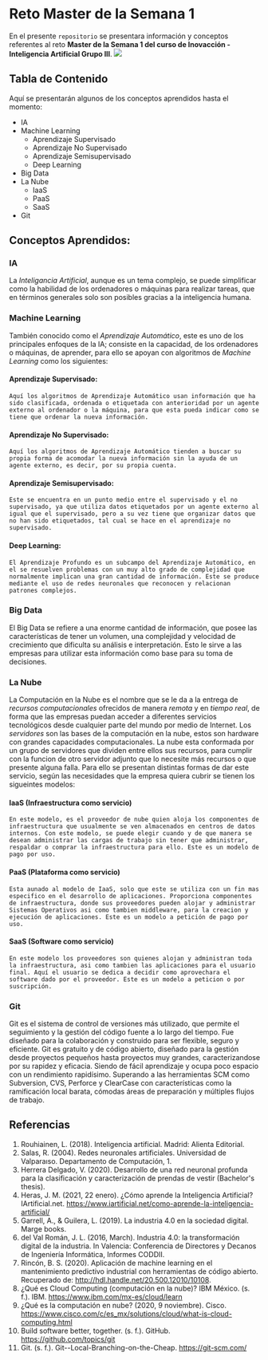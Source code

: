 # Reto Master de la Semana 1
En el presente `repositorio` se presentara información y conceptos referentes al reto **Master de la Semana 1 del curso de Inovacción - Inteligencia Artificial Grupo III**.
![](Images/A.png)

## Tabla de Contenido
Aquí se presentarán algunos de los conceptos aprendidos hasta el momento:

* IA
* Machine Learning
  * Aprendizaje Supervisado
  * Aprendizaje No Supervisado
  * Aprendizaje Semisupervisado
  * Deep Learning
* Big Data
* La Nube
  * IaaS
  * PaaS
  * SaaS 
* Git

## Conceptos Aprendidos:

### IA
La *Inteligancia Artificial*, aunque es un tema complejo, se puede simplificar como la habilidad de los ordenadores o máquinas para realizar tareas, que en términos generales solo son posibles gracias a la inteligencia humana.

### Machine Learning
También conocido como el *Aprendizaje Automático*, este es uno de los principales enfoques de la IA; consiste en la capacidad, de los ordenadores o máquinas, de aprender, para ello se apoyan con algoritmos de *Machine Learning* como los siguientes:


#### Aprendizaje Supervisado:
```
Aquí los algoritmos de Aprendizaje Automático usan información que ha sido clasificada, ordenada o etiquetada con anterioridad por un agente externo al ordenador o la máquina, para que esta pueda indicar como se tiene que ordenar la nueva información.
```
#### Aprendizaje No Supervisado:
```
Aquí los algoritmos de Aprendizaje Automático tienden a buscar su propia forma de acomodar la nueva información sin la ayuda de un agente externo, es decir, por su propia cuenta.
```
#### Aprendizaje Semisupervisado:
```
Este se encuentra en un punto medio entre el supervisado y el no supervisado, ya que utiliza datos etiquetados por un agente externo al igual que el supervisado, pero a su vez tiene que organizar datos que no han sido etiquetados, tal cual se hace en el aprendizaje no supervisado.
```
#### Deep Learning:
```
El Aprendizaje Profundo es un subcampo del Aprendizaje Automático, en el se resuelven problemas con un muy alto grado de complejidad que normalmente implican una gran cantidad de información. Este se produce mediante el uso de redes neuronales que reconocen y relacionan patrones complejos.
```

### Big Data
El Big Data se refiere a una enorme cantidad de información, que posee las características de tener un volumen, una complejidad y velocidad de crecimiento que dificulta su análisis e interpretación. Esto le sirve a las empresas para utilizar esta información como base para su toma de decisiones.

### La Nube
La Computación en la Nube es el nombre que se le da a la entrega de *recursos computacionales* ofrecidos de manera *remota* y en *tiempo real*, de forma que las empresas puedan acceder a diferentes servicios tecnológicos desde cualquier parte del mundo por medio de Internet.
Los *servidores* son las bases de la computación en la nube, estos son hardware con grandes capacidades computacionales. La nube esta conformada por un grupo de servidores que dividen entre ellos sus recursos, para cumplir con la funcion de otro servidor adjunto que lo necesite más recursos o que presente alguna falla.
Para ello se presentan distintas formas de dar este servicio, según las necesidades que la empresa quiera cubrir se tienen los sigueintes modelos:

#### IaaS (Infraestructura como servicio)
```
En este modelo, es el proveedor de nube quien aloja los componentes de infraestructura que usualmente se ven almacenados en centros de datos internos. Con este modelo, se puede elegir cuando y de que manera se desean administrar las cargas de trabajo sin tener que administrar, respaldar o comprar la infraestructura para ello. Este es un modelo de pago por uso.
```

#### PaaS (Plataforma como servicio)
```
Esta aunado al modelo de IaaS, solo que este se utiliza con un fin mas especifico en el desarrollo de aplicaciones. Proporciona componentes de infraestructura, donde sus proveedores pueden alojar y administrar Sistemas Operativos asi como tambien middleware, para la creacion y ejecución de aplicaciones. Este es un modelo a petición de pago por uso.
```

#### SaaS (Software como servicio)
```
En este modelo los proveedores son quienes alojan y administran toda la infraestructura, asi como tambien las aplicaciones para el usuario final. Aquí el usuario se dedica a decidir como aprovechara el software dado por el proveedor. Este es un modelo a peticion o por suscripción.
```

### Git
Git es el sistema de control de versiones más utilizado, que permite el seguimiento y la gestión del código fuente a lo largo del tiempo. Fue diseñado para la colaboración y construido para ser flexible, seguro y eficiente.
Git es gratuito y de código abierto, diseñado para la gestión desde proyectos pequeños hasta proyectos muy grandes, caracterizandose por su rapidez y eficacia. Siendo de fácil aprendizaje y ocupa poco espacio con un rendimiento rapidísimo. Superando a las herramientas SCM como Subversion, CVS, Perforce y ClearCase con características como la ramificación local barata, cómodas áreas de preparación y múltiples flujos de trabajo.

## Referencias
1.	Rouhiainen, L. (2018). Inteligencia artificial. Madrid: Alienta Editorial.
2.	Salas, R. (2004). Redes neuronales artificiales. Universidad de Valparaıso. Departamento de Computación, 1.
3.	Herrera Delgado, V. (2020). Desarrollo de una red neuronal profunda para la clasificación y caracterización de prendas de vestir (Bachelor's thesis).
4.	Heras, J. M. (2021, 22 enero). ¿Cómo aprende la Inteligencia Artificial? IArtificial.net. https://www.iartificial.net/como-aprende-la-inteligencia-artificial/
5.	Garrell, A., & Guilera, L. (2019). La industria 4.0 en la sociedad digital. Marge books.
6.	del Val Román, J. L. (2016, March). Industria 4.0: la transformación digital de la industria. In Valencia: Conferencia de Directores y Decanos de Ingeniería Informática, Informes CODDII.
7.	Rincón, B. S. (2020). Aplicación de machine learning en el mantenimiento predictivo industrial con herramientas de código abierto. Recuperado de: http://hdl.handle.net/20.500.12010/10108.
8.	¿Qué es Cloud Computing (computación en la nube)? IBM México. (s. f.). IBM. https://www.ibm.com/mx-es/cloud/learn
9.	¿Qué es la computación en nube? (2020, 9 noviembre). Cisco. https://www.cisco.com/c/es_mx/solutions/cloud/what-is-cloud-computing.html
10.	Build software better, together. (s. f.). GitHub. https://github.com/topics/git
11.	Git. (s. f.). Git--Local-Branching-on-the-Cheap. https://git-scm.com/
